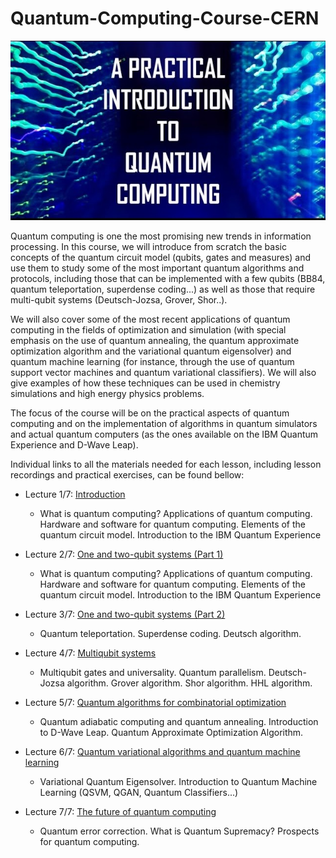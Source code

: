 # Quantum-Computing-Course-CERN

<p align="center">
  <img src="banner.jpg" width=700>
</p>

Quantum computing is one the most promising new trends in information processing. In this course, we will introduce from scratch the basic concepts of the quantum circuit model (qubits, gates and measures) and use them to study some of the most important quantum algorithms and protocols, including those that can be implemented with a few qubits (BB84, quantum teleportation, superdense coding...) as well as those that require multi-qubit systems (Deutsch-Jozsa, Grover, Shor..).

We will also cover some of the most recent applications of quantum computing in the fields of optimization and simulation (with special emphasis on the use of quantum annealing, the quantum approximate optimization algorithm and the variational quantum eigensolver) and quantum machine learning (for instance, through the use of quantum support vector machines and quantum variational classifiers). We will also give examples of how these techniques can be used in chemistry simulations and high energy physics problems.

The focus of the course will be on the practical aspects of quantum computing and on the implementation of algorithms in quantum simulators and actual quantum computers (as the ones available on the IBM Quantum Experience and D-Wave Leap).

Individual links to all the materials needed for each lesson, including lesson recordings and practical exercises, can be found bellow:

- Lecture 1/7: [Introduction](https://indico.cern.ch/event/970903/)
  - What is quantum computing? Applications of quantum computing. Hardware and software for quantum computing. Elements of the quantum circuit model. Introduction to the IBM Quantum Experience

- Lecture 2/7: [One and two-qubit systems (Part 1)](https://indico.cern.ch/event/970904/)
  - What is quantum computing? Applications of quantum computing. Hardware and software for quantum computing. Elements of the quantum circuit model. Introduction to the IBM Quantum Experience

- Lecture 3/7: [One and two-qubit systems (Part 2)](https://indico.cern.ch/event/970905/)
  - Quantum teleportation. Superdense coding. Deutsch algorithm.   

- Lecture 4/7: [Multiqubit systems](https://indico.cern.ch/event/970906/)
  - Multiqubit gates and universality. Quantum parallelism. Deutsch-Jozsa algorithm. Grover algorithm. Shor algorithm. HHL algorithm.

- Lecture 5/7: [Quantum algorithms for combinatorial optimization](https://indico.cern.ch/event/970907/)
  - Quantum adiabatic computing and quantum annealing. Introduction to D-Wave Leap. Quantum Approximate Optimization Algorithm. 

- Lecture 6/7: [Quantum variational algorithms and quantum machine learning](https://indico.cern.ch/event/970908/)
  - Variational Quantum Eigensolver. Introduction to Quantum Machine Learning (QSVM, QGAN, Quantum Classifiers...)

- Lecture 7/7: [The future of quantum computing](https://indico.cern.ch/event/970909/)
  - Quantum error correction. What is Quantum Supremacy? Prospects for quantum computing. 
